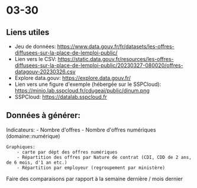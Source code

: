 # 03-30

## Liens utiles

- Jeu de données: https://www.data.gouv.fr/fr/datasets/les-offres-diffusees-sur-la-place-de-lemploi-public/
- Lien vers le CSV: https://static.data.gouv.fr/resources/les-offres-diffusees-sur-la-place-de-lemploi-public/20230327-080020/offres-datagouv-20230326.csv
- Explore data.gouv: https://explore.data.gouv.fr/
- Lien vers une figure d'exemple (hébergée sur le SSPCloud): https://minio.lab.sspcloud.fr/cdugeai/public/dinum.png
- SSPCloud: https://datalab.sspcloud.fr



## Données à générer:

Indicateurs:
        - Nombre d'offres
        - Nombre d'offres numériques (domaine::numérique)
        

    Graphiques:
        - carte par dépt des offres numériques
        - Répartition des offres par Nature de contrat (CDI, CDD de 2 ans, de 6 mois, d'1 an etc.)
        - Répartition par employeur (regroupement par ministère)

Faire des comparaisons par rapport à la semaine dernière / mois dernier




